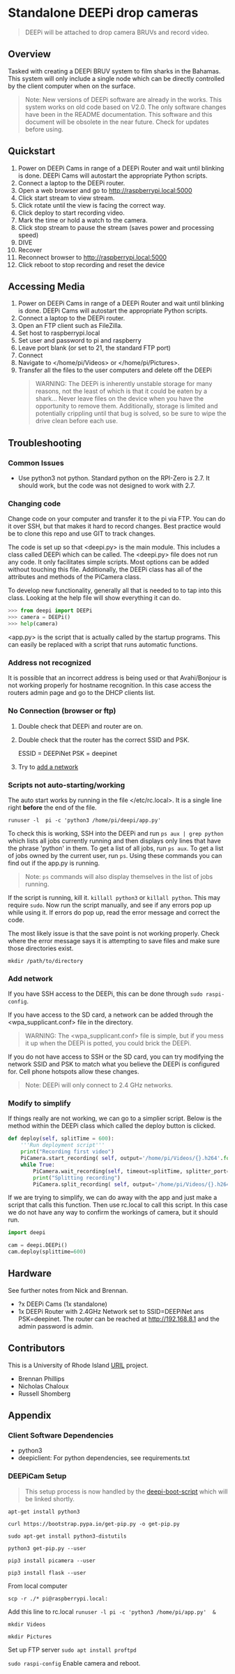 # Standalone DEEPi drop cameras
> DEEPi will be attached to drop camera BRUVs and record video.

## Overview

Tasked with creating a DEEPi BRUV system to film sharks in the Bahamas. This system will only include a single node which can be directly controlled by the client computer when on the surface.

> Note: New versions of DEEPi software are already in the works. This system works on old code based on V2.0. The only software changes have been in the README documentation. This software and this document will be obsolete in the near future. Check for updates before using.

## Quickstart

1. Power on DEEPi Cams in range of a DEEPi Router and wait until blinking is done. DEEPi Cams will autostart the appropriate Python scripts.
2. Connect a laptop to the DEEPi router.
4. Open a web browser and go to http://raspberrypi.local:5000 
5. Click start stream to view stream.
6. Click rotate until the view is facing the correct way.
7. Click deploy to start recording video.
8. Mark the time or hold a watch to the camera.
9. Click stop stream to pause the stream (saves power and processing speed)
10. DIVE
11. Recover
12. Reconnect browser to http://raspberrypi.local:5000 
13. Click reboot to stop recording and reset the device
<!-- TODO: add a stop recording button -->

## Accessing Media

1. Power on DEEPi Cams in range of a DEEPi Router and wait until blinking is done. DEEPi Cams will autostart the appropriate Python scripts.
2. Connect a laptop to the DEEPi router.
3. Open an FTP client such as FileZilla.
4. Set host to raspberrypi.local
5. Set user and password to pi and raspberry
6. Leave port blank (or set to 21, the standard FTP port)
7. Connect
8. Navigate to </home/pi/Videos> or </home/pi/Pictures>.
9. Transfer all the files to the user computers and delete off the DEEPi
   > WARNING: The DEEPi is inherently unstable storage for many reasons, not the least of which is that it could be eaten by a shark... Never leave files on the device when you have the opportunity to remove them. Additionally, storage is limited and potentially crippling until that bug is solved, so be sure to wipe the drive clean before each use.

## Troubleshooting

### Common Issues

 * Use python3 not python. Standard python on the RPI-Zero is 2.7. It should work, but the code was not designed to work with 2.7.

### Changing code

Change code on your computer and transfer it to the pi via FTP. You can do it over SSH, but that makes it hard to record changes. Best practice would be to clone this repo and use GIT to track changes.

The code is set up so that <deepi.py> is the main module. This includes a class called DEEPi which can be called. The <deepi.py> file does not run any code. It only facilitates simple scripts. Most options can be added without touching this file. Additionally, the DEEPi class has all of the attributes and methods of the PiCamera class. 

To develop new functionality, generally all that is needed to to tap into this class. Looking at the help file will show everything it can do.

``` Python
>>> from deepi import DEEPi
>>> camera = DEEPi()
>>> help(camera)
```

<app.py> is the script that is actually called by the startup programs. This can easily be replaced with a script that runs automatic functions. 

### Address not recognized

It is possible that an incorrect address is being used or that Avahi/Bonjour is not working properly for hostname recognition. In this case access the routers admin page and go to the DHCP clients list. 

### No Connection (browser or ftp)

1. Double check that DEEPi and router are on.
2. Double check that the router has the correct SSID and PSK.

	ESSID = DEEPiNet
	PSK = deepinet
	
3. Try to [add a network](#add-network)

### Scripts not auto-starting/working

The auto start works by running in the file </etc/rc.local>. It is a single line right **before** the end of the file. 

```
runuser -l  pi -c 'python3 /home/pi/deepi/app.py'
```

To check this is working, SSH into the DEEPi and run ```ps aux | grep python``` which lists all jobs currently running and then displays only lines that have the phrase 'python' in them. To get a list of all jobs, run ```ps aux```. To get a list of jobs owned by the current user, run ```ps```. Using these commands you can find out if the app.py is running. 

> Note: ```ps``` commands will also display themselves in the list of jobs running. 

If the script is running, kill it. ```killall python3``` or ```killall python```. This may require ```sudo```. Now run the script manually, and see if any errors pop up while using it. If errors do pop up, read the error message and correct the code. 

The most likely issue is that the save point is not working properly. Check where the error message says it is attempting to save files and make sure those directories exist. 

```
mkdir /path/to/directory
```

### Add network 

If you have SSH access to the DEEPi, this can be done through ```sudo raspi-config```. 

If you have access to the SD card, a network can be added through the <wpa_supplicant.conf> file in the <boot/> directory. 

>WARNING: The <wpa_supplicant.conf> file is simple, but if you mess it up when the DEEPi is potted, you could brick the DEEPi.

If you do not have access to SSH or the SD card, you can try modifying the network SSID and PSK to match what you believe the DEEPi is configured for. Cell phone hotspots allow these changes. 

>Note: DEEPi will only connect to 2.4 GHz networks.

### Modify to simplify

If things really are not working, we can go to a simplier script. Below is the method within the DEEPi class which called the deploy button is clicked.

``` Python
def deploy(self, splitTime = 600):
	'''Run deployment script'''
	print("Recording first video")
	PiCamera.start_recording( self, output='/home/pi/Videos/{}.h264'.format(next(name) ), splitter_port=1)
	while True:
		PiCamera.wait_recording(self, timeout=splitTime, splitter_port=1)
		print("Splitting recording")
		PiCamera.split_recording( self, output='/home/pi/Videos/{}.h264'.format(next(name)), splitter_port=1)
```

If we are trying to simplify, we can do away with the app and just make a script that calls this function. Then use rc.local to call this script. In this case we do not have any way to confirm the workings of camera, but it should run.

```Python
import deepi

cam = deepi.DEEPi()
cam.deploy(splittime=600)
```

## Hardware

See further notes from Nick and Brennan.

- ?x DEEPi Cams (1x standalone)
- 1x DEEPi Router with 2.4GHz Network set to SSID=DEEPiNet ans PSK=deepinet. The router can be reached at http://192.168.8.1 and the admin password is admin.


## Contributors

This is a University of Rhode Island [URIL](https://web.uri.edu/uril/) project.

  * Brennan Phillips
  * Nicholas Chaloux
  * Russell Shomberg

## Appendix

### Client Software Dependencies

- python3
- deepiclient: For python dependencies, see requirements.txt


### DEEPiCam Setup

> This setup process is now handled by the [deepi-boot-script]() which will be linked shortly. 
<!-- TODO: link deepi-boot-script... -->

<!-- TODO: this belongs in a seperate document -->

```apt-get install python3```

```curl https://bootstrap.pypa.io/get-pip.py -o get-pip.py```

```sudo apt-get install python3-distutils```

```python3 get-pip.py --user```

```pip3 install picamera --user```

```pip3 install flask --user```

From local computer
<!-- TODO: just use the FTP to move this over -->
```scp -r ./* pi@raspberrypi.local:```

Add this line to rc.local
```runuser -l pi -c 'python3 /home/pi/app.py'  &```

```mkdir Videos```

```mkdir Pictures```

Set up FTP server
```sudo apt install proftpd```

```sudo raspi-config```
Enable camera and reboot.


